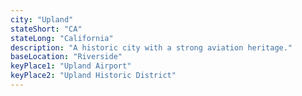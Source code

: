 ```yaml
---
city: "Upland"
stateShort: "CA"
stateLong: "California"
description: "A historic city with a strong aviation heritage."
baseLocation: "Riverside"
keyPlace1: "Upland Airport"
keyPlace2: "Upland Historic District"
---
```

